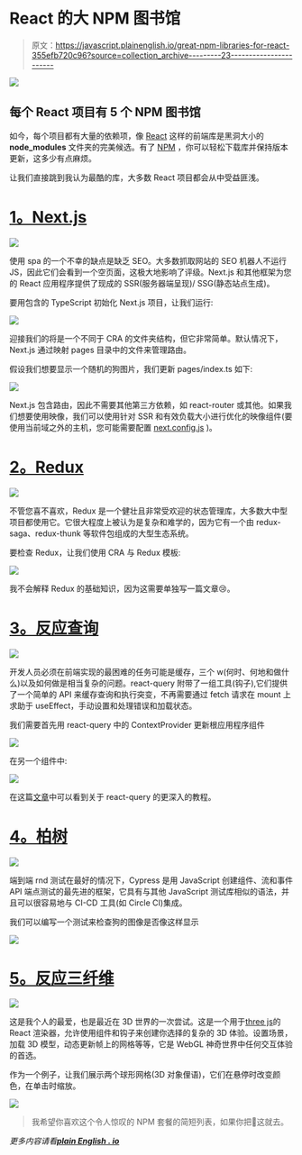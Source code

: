 # React 的大 NPM 图书馆

> 原文：<https://javascript.plainenglish.io/great-npm-libraries-for-react-355efb720c96?source=collection_archive---------23----------------------->

![](img/de7d54d1b194ede4dda4abeae699548e.png)

## 每个 React 项目有 5 个 NPM 图书馆

如今，每个项目都有大量的依赖项，像 [React](https://reactjs.org/) 这样的前端库是黑洞大小的 **node_modules** 文件夹的完美候选。有了 [NPM](https://www.npmjs.com/) ，你可以轻松下载库并保持版本更新，这多少有点麻烦。

让我们直接跳到我认为最酷的库，大多数 React 项目都会从中受益匪浅。

# [1。Next.js](https://nextjs.org/docs/getting-started)

![](img/5202c1a836077b83ac25d39b58e7b136.png)

使用 spa 的一个不幸的缺点是缺乏 SEO。大多数抓取网站的 SEO 机器人不运行 JS，因此它们会看到一个空页面，这极大地影响了评级。Next.js 和其他框架为您的 React 应用程序提供了现成的 SSR(服务器端呈现)/ SSG(静态站点生成)。

要用包含的 TypeScript 初始化 Next.js 项目，让我们运行:

![](img/4899dea928206f671c2fa987493ecf30.png)

迎接我们的将是一个不同于 CRA 的文件夹结构，但它非常简单。默认情况下，Next.js 通过映射 pages 目录中的文件来管理路由。

假设我们想要显示一个随机的狗图片，我们更新 pages/index.ts
如下:

![](img/830fc496b8eefc1e2bf89dfa9538742a.png)

Next.js 包含路由，因此不需要其他第三方依赖，如 react-router 或其他。如果我们想要使用映像，我们可以使用针对 SSR 和有效负载大小进行优化的映像组件(要使用当前域之外的主机，您可能需要配置 [next.config.js](https://github.com/vercel/next.js/discussions/20953) )。

# [2。Redux](https://redux.js.org/)

![](img/41c8e3fb9bd7afbc9f4337adb4f79aca.png)

不管您喜不喜欢，Redux 是一个健壮且非常受欢迎的状态管理库，大多数大中型项目都使用它。它很大程度上被认为是复杂和难学的，因为它有一个由 redux-saga、redux-thunk 等软件包组成的大型生态系统。

要检查 Redux，让我们使用 CRA 与 Redux 模板:

![](img/fda7a192c742130d6cf8352d458cc6fc.png)

我不会解释 Redux 的基础知识，因为这需要单独写一篇文章😢。

# [3。反应查询](https://react-query.tanstack.com/)

![](img/6b1118caed17e94b17bcc05507b8a1f8.png)

开发人员必须在前端实现的最困难的任务可能是缓存，三个 w(何时、何地和做什么)以及如何做是相当复杂的问题。react-query 附带了一组工具(钩子),它们提供了一个简单的 API 来缓存查询和执行突变，不再需要通过 fetch 请求在 mount 上求助于 useEffect，手动设置和处理错误和加载状态。

我们需要首先用 react-query 中的 ContextProvider 更新根应用程序组件

![](img/d747950819e8d75d6982bfef0ffe5f9b.png)

在另一个组件中:

![](img/eb233b600a663f3a6558da413d813019.png)

在这篇[文章](https://alexstreza.hashnode.dev/data-fetching-with-react-query-and-axios)中可以看到关于 react-query 的更深入的教程。

# [4。柏树](https://www.cypress.io/)

![](img/1d4b576f96f937f2f980d23a87b82e86.png)

端到端 rnd 测试在最好的情况下，Cypress 是用 JavaScript 创建组件、流和事件 API 端点测试的最先进的框架，它具有与其他 JavaScript 测试库相似的语法，并且可以很容易地与 CI-CD 工具(如 Circle CI)集成。

我们可以编写一个测试来检查狗的图像是否像这样显示

![](img/1f8a65014df60d53d51fcbd5c4a0a65f.png)

# [5。反应三纤维](https://docs.pmnd.rs/react-three-fiber/getting-started/introduction)

![](img/10eaf3a69b35cbb5e6191ceeb5b2d60f.png)

这是我个人的最爱，也是最近在 3D 世界的一次尝试。这是一个用于[three js]([https://threejs.org/](https://threejs.org/))的 React 渲染器，允许使用组件和钩子来创建你选择的复杂的 3D 体验。设置场景，加载 3D 模型，动态更新帧上的网格等等，它是 WebGL 神奇世界中任何交互体验的首选。

作为一个例子，让我们展示两个球形网格(3D 对象俚语)，它们在悬停时改变颜色，在单击时缩放。

![](img/88f62d409272065460c82fb5e97f74ca.png)

> 我希望你喜欢这个令人惊叹的 NPM 套餐的简短列表，如果你把💜这就去。

*更多内容请看*[***plain English . io***](http://plainenglish.io/)